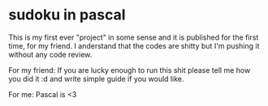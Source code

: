 # sudoku in pascal

This is my first ever "project" in some sense and it is published for the first time, for my friend. I anderstand that the codes are shitty but I'm pushing it without any code review.

For my friend: If you are lucky enough to run this shit please tell me how you did it :d and write simple guide if you would like.

For me: Pascal is <3

